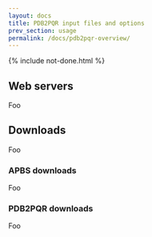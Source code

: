 ```yaml
---
layout: docs
title: PDB2PQR input files and options
prev_section: usage
permalink: /docs/pdb2pqr-overview/
---
```


{% include not-done.html %}

## Web servers

Foo

## Downloads

Foo

### APBS downloads

Foo

### PDB2PQR downloads

Foo